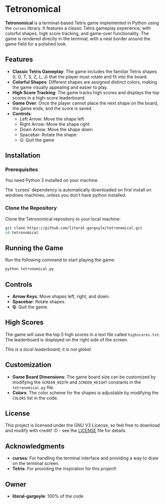 # Tetronomical

**Tetronomical** is a terminal-based Tetris game implemented in Python using the `curses` library. It features a classic Tetris gameplay experience, with colorful shapes, high score tracking, and game-over functionality. The game is rendered directly in the terminal, with a neat border around the game field for a polished look.

## Features

- **Classic Tetris Gameplay**: The game includes the familiar Tetris shapes (I, O, T, S, Z, L, J) that the player must rotate and fit into the board.
- **Colorful Shapes**: Different shapes are assigned distinct colors, making the game visually appealing and easier to play.
- **High Score Tracking**: The game tracks high scores and displays the top scores in a high-score leaderboard.
- **Game Over**: Once the player cannot place the next shape on the board, the game ends, and the score is saved.
- **Controls**:
  - Left Arrow: Move the shape left
  - Right Arrow: Move the shape right
  - Down Arrow: Move the shape down
  - Spacebar: Rotate the shape
  - Q: Quit the game

## Installation

### Prerequisites

You need Python 3 installed on your machine.

The 'curses' dependency is automatically downloaded on first install on windows machines, unless you don't have python installed.

### Clone the Repository

Clone the Tetronomical repository to your local machine:

```bash
git clone https://github.com/literal-gargoyle/tetronomical.git
cd tetronomical
```

## Running the Game

Run the following command to start playing the game:

```bash
python tetronomical.py
```

## Controls

- **Arrow Keys**: Move shapes left, right, and down.
- **Spacebar**: Rotate shapes.
- **Q**: Quit the game.

## High Scores

The game will save the top 5 high scores in a text file called `highscores.txt`. The leaderboard is displayed on the right side of the screen.

*This is a local leaderboard; it is not global*

## Customization

- **Game Board Dimensions**: The game board size can be customized by modifying the `SCREEN_WIDTH` and `SCREEN_HEIGHT` constants in the `tetronomical.py` file.
- **Colors**: The color scheme for the shapes is adjustable by modifying the `COLORS` list in the code.

## License

This project is licensed under the GNU V3 License, so feel free to download and modify with credit! :D - see the [LICENSE](LICENSE) file for details.

## Acknowledgments

- **curses**: For handling the terminal interface and providing a way to draw on the terminal screen.
- **Tetris**: For providing the inspiration for this project!

## Owner

- **literal-gargoyle**: 100% of the code
